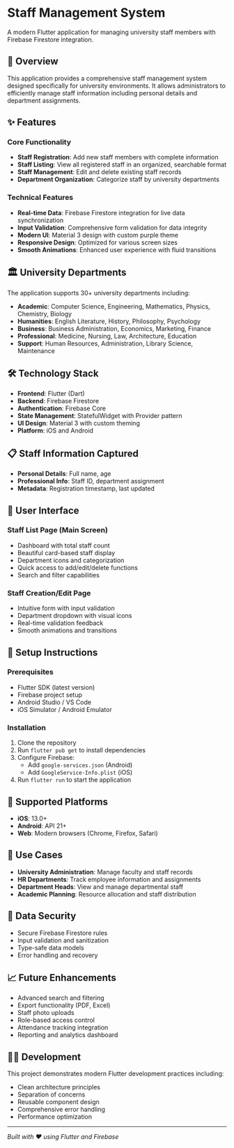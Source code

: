 # Staff Management System

A modern Flutter application for managing university staff members with Firebase Firestore integration.

## 📱 Overview

This application provides a comprehensive staff management system designed specifically for university environments. It allows administrators to efficiently manage staff information including personal details and department assignments.

## ✨ Features

### Core Functionality
- **Staff Registration**: Add new staff members with complete information
- **Staff Listing**: View all registered staff in an organized, searchable format
- **Staff Management**: Edit and delete existing staff records
- **Department Organization**: Categorize staff by university departments

### Technical Features
- **Real-time Data**: Firebase Firestore integration for live data synchronization
- **Input Validation**: Comprehensive form validation for data integrity
- **Modern UI**: Material 3 design with custom purple theme
- **Responsive Design**: Optimized for various screen sizes
- **Smooth Animations**: Enhanced user experience with fluid transitions

## 🏛️ University Departments

The application supports 30+ university departments including:
- **Academic**: Computer Science, Engineering, Mathematics, Physics, Chemistry, Biology
- **Humanities**: English Literature, History, Philosophy, Psychology
- **Business**: Business Administration, Economics, Marketing, Finance
- **Professional**: Medicine, Nursing, Law, Architecture, Education
- **Support**: Human Resources, Administration, Library Science, Maintenance

## 🛠️ Technology Stack

- **Frontend**: Flutter (Dart)
- **Backend**: Firebase Firestore
- **Authentication**: Firebase Core
- **State Management**: StatefulWidget with Provider pattern
- **UI Design**: Material 3 with custom theming
- **Platform**: iOS and Android

## 📋 Staff Information Captured

- **Personal Details**: Full name, age
- **Professional Info**: Staff ID, department assignment
- **Metadata**: Registration timestamp, last updated

## 🎨 User Interface

### Staff List Page (Main Screen)
- Dashboard with total staff count
- Beautiful card-based staff display
- Department icons and categorization
- Quick access to add/edit/delete functions
- Search and filter capabilities

### Staff Creation/Edit Page
- Intuitive form with input validation
- Department dropdown with visual icons
- Real-time validation feedback
- Smooth animations and transitions

## 🔧 Setup Instructions

### Prerequisites
- Flutter SDK (latest version)
- Firebase project setup
- Android Studio / VS Code
- iOS Simulator / Android Emulator

### Installation
1. Clone the repository
2. Run `flutter pub get` to install dependencies
3. Configure Firebase:
   - Add `google-services.json` (Android)
   - Add `GoogleService-Info.plist` (iOS)
4. Run `flutter run` to start the application

## 📱 Supported Platforms

- **iOS**: 13.0+
- **Android**: API 21+
- **Web**: Modern browsers (Chrome, Firefox, Safari)

## 🎯 Use Cases

- **University Administration**: Manage faculty and staff records
- **HR Departments**: Track employee information and assignments
- **Department Heads**: View and manage departmental staff
- **Academic Planning**: Resource allocation and staff distribution

## 🔐 Data Security

- Secure Firebase Firestore rules
- Input validation and sanitization
- Type-safe data models
- Error handling and recovery

## 📈 Future Enhancements

- Advanced search and filtering
- Export functionality (PDF, Excel)
- Staff photo uploads
- Role-based access control
- Attendance tracking integration
- Reporting and analytics dashboard

## 👨‍💻 Development

This project demonstrates modern Flutter development practices including:
- Clean architecture principles
- Separation of concerns
- Reusable component design
- Comprehensive error handling
- Performance optimization

---

*Built with ❤️ using Flutter and Firebase*
